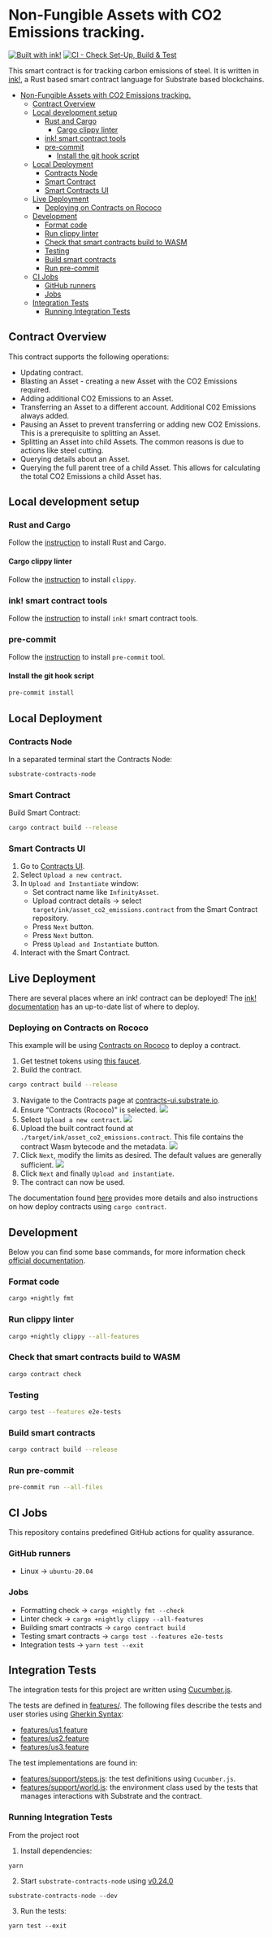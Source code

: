 # Non-Fungible Assets with CO2 Emissions tracking.

[![Built with ink!](https://raw.githubusercontent.com/paritytech/ink/master/.images/badge.svg)](https://github.com/paritytech/ink) [![CI - Check Set-Up, Build & Test](https://github.com/paritytech/bcg-co2-passport/actions/workflows/ci.yml/badge.svg?branch=main)](https://github.com/paritytech/bcg-co2-passport/actions/workflows/ci.yml)

This smart contract is for tracking carbon emissions of steel. It is written in [ink!](https://github.com/paritytech/ink), a Rust based smart contract language for Substrate based blockchains.

-   [Non-Fungible Assets with CO2 Emissions tracking.](#non-fungible-assets-with-co2-emissions-tracking)
    -   [Contract Overview](#contract-overview)
    -   [Local development setup](#local-development-setup)
        -   [Rust and Cargo](#rust-and-cargo)
            -   [Cargo clippy linter](#cargo-clippy-linter)
        -   [ink! smart contract tools](#ink-smart-contract-tools)
        -   [pre-commit](#pre-commit)
            -   [Install the git hook script](#install-the-git-hook-script)
    -   [Local Deployment](#local-deployment)
        -   [Contracts Node](#contracts-node)
        -   [Smart Contract](#smart-contract)
        -   [Smart Contracts UI](#smart-contracts-ui)
    -   [Live Deployment](#live-deployment)
        -   [Deploying on Contracts on Rococo](#deploying-on-contracts-on-rococo)
    -   [Development](#development)
        -   [Format code](#format-code)
        -   [Run clippy linter](#run-clippy-linter)
        -   [Check that smart contracts build to WASM](#check-that-smart-contracts-build-to-wasm)
        -   [Testing](#testing)
        -   [Build smart contracts](#build-smart-contracts)
        -   [Run pre-commit](#run-pre-commit)
    -   [CI Jobs](#ci-jobs)
        -   [GitHub runners](#github-runners)
        -   [Jobs](#jobs)
    -   [Integration Tests](#integration-tests)
        -   [Running Integration Tests](#running-integration-tests)

## Contract Overview

This contract supports the following operations:

-   Updating contract.
-   Blasting an Asset - creating a new Asset with the CO2 Emissions required.
-   Adding additional CO2 Emissions to an Asset.
-   Transferring an Asset to a different account. Additional C02 Emissions always added.
-   Pausing an Asset to prevent transferring or adding new CO2 Emissions. This is a prerequisite to splitting an Asset.
-   Splitting an Asset into child Assets. The common reasons is due to actions like steel cutting.
-   Querying details about an Asset.
-   Querying the full parent tree of a child Asset. This allows for calculating the total CO2 Emissions a child Asset has.

## Local development setup

### Rust and Cargo

Follow the [instruction](https://doc.rust-lang.org/cargo/getting-started/installation.html) to install Rust and Cargo.

#### Cargo clippy linter

Follow the [instruction](https://github.com/rust-lang/rust-clippy#usage) to install `clippy`.

### ink! smart contract tools

Follow the [instruction](https://use.ink/getting-started/setup) to install `ink!` smart contract tools.

### pre-commit

Follow the [instruction](https://pre-commit.com/#installation) to install `pre-commit` tool.

#### Install the git hook script

```sh
pre-commit install
```

## Local Deployment

### Contracts Node

In a separated terminal start the Contracts Node:

```sh
substrate-contracts-node
```

### Smart Contract

Build Smart Contract:

```sh
cargo contract build --release
```

### Smart Contracts UI

1. Go to [Contracts UI](https://contracts-ui.substrate.io/).
1. Select `Upload a new contract`.
1. In `Upload and Instantiate` window:
    - Set contract name like `InfinityAsset`.
    - Upload contract details -> select `target/ink/asset_co2_emissions.contract` from the Smart Contract repository.
    - Press `Next` button.
    - Press `Next` button.
    - Press `Upload and Instantiate` button.
1. Interact with the Smart Contract.

## Live Deployment

There are several places where an ink! contract can be deployed! The [ink! documentation](https://use.ink/#where-can-i-deploy-ink-contracts) has an up-to-date list of where to deploy.

### Deploying on Contracts on Rococo

This example will be using [Contracts on Rococo](https://polkadot.js.org/apps/?rpc=wss%3A%2F%2Frococo-contracts-rpc.polkadot.io#/explorer) to deploy a contract.

1. Get testnet tokens using [this faucet](https://use.ink/faucet/).
2. Build the contract.

```sh
cargo contract build --release
```

3. Navigate to the Contracts page at [contracts-ui.substrate.io](https://contracts-ui.substrate.io/).
4. Ensure "Contracts (Rococo)" is selected.
   ![](images/contracts-home-page.png)
5. Select `Upload a new contract`.
   ![](images/contracts-page.png)
6. Upload the built contract found at `./target/ink/asset_co2_emissions.contract`. This file contains the contract Wasm bytecode and the metadata.
   ![](images/contracs-deploy.png)
7. Click `Next`, modify the limits as desired. The default values are generally sufficient.
   ![](images/contracts-upload.png)
8. Click `Next` and finally `Upload and instantiate`.
9. The contract can now be used.

The documentation found [here](https://use.ink/testnet) provides more details and also instructions on how deploy contracts using `cargo contract`.

## Development

Below you can find some base commands, for more information check [official documentation](https://use.ink/).

### Format code

```sh
cargo +nightly fmt
```

### Run clippy linter

```sh
cargo +nightly clippy --all-features
```

### Check that smart contracts build to WASM

```sh
cargo contract check
```

### Testing

```sh
cargo test --features e2e-tests
```

### Build smart contracts

```sh
cargo contract build --release
```

### Run pre-commit

```sh
pre-commit run --all-files
```

## CI Jobs

This repository contains predefined GitHub actions for quality assurance.

### GitHub runners

-   Linux -> `ubuntu-20.04`

### Jobs

-   Formatting check -> `cargo +nightly fmt --check`
-   Linter check -> `cargo +nightly clippy --all-features`
-   Building smart contracts -> `cargo contract build`
-   Testing smart contracts -> `cargo test --features e2e-tests`
-   Integration tests -> `yarn test --exit`

## Integration Tests

The integration tests for this project are written using [Cucumber.js](https://cucumber.io/docs/installation/javascript/).

The tests are defined in [features/](./features/).
The following files describe the tests and user stories using [Gherkin Syntax](https://cucumber.io/docs/gherkin/):

-   [features/us1.feature](./features/us1.feature)
-   [features/us2.feature](./features/us2.feature)
-   [features/us3.feature](./features/us3.feature)

The test implementations are found in:

-   [features/support/steps.js](./features/support/steps.js): the test definitions using `Cucumber.js`.
-   [features/support/world.js](./features/support/world.js): the environment class used by the tests that manages interactions with Substrate and the contract.

### Running Integration Tests

From the project root

1. Install dependencies:

```
yarn
```

2. Start `substrate-contracts-node` using [v0.24.0](https://github.com/paritytech/substrate-contracts-node/releases/tag/v0.24.0)

```
substrate-contracts-node --dev
```

3. Run the tests:

```
yarn test --exit
```
